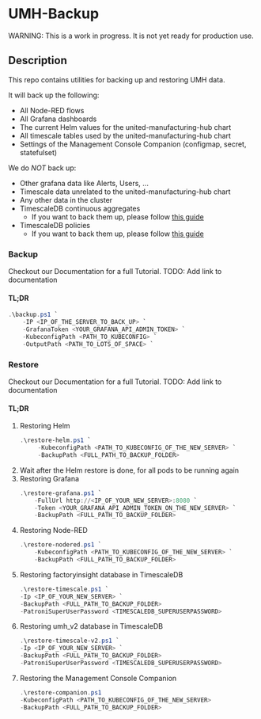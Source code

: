 # UMH-Backup

WARNING: This is a work in progress. It is not yet ready for production use.

## Description
This repo contains utilities for backing up and restoring UMH data.

It will back up the following:

 - All Node-RED flows
 - All Grafana dashboards
 - The current Helm values for the united-manufacturing-hub chart
 - All timescale tables used by the united-manufacturing-hub chart
 - Settings of the Management Console Companion (configmap, secret, statefulset)

We do *NOT* back up:

 - Other grafana data like Alerts, Users, ...
 - Timescale data unrelated to the united-manufacturing-hub chart
 - Any other data in the cluster
 - TimescaleDB continuous aggregates
   - If you want to back them up, please follow [this guide](https://docs.timescale.com/self-hosted/latest/migration/schema-then-data/#recreate-continuous-aggregates)
 - TimescaleDB policies
   - If you want to back them up, please follow [this guide](https://docs.timescale.com/self-hosted/latest/migration/schema-then-data/#recreate-policies)

### Backup

Checkout our Documentation for a full Tutorial.
TODO: Add link to documentation


#### TL;DR

```powershell
.\backup.ps1 `
	-IP <IP_OF_THE_SERVER_TO_BACK_UP> `
	-GrafanaToken <YOUR_GRAFANA_API_ADMIN_TOKEN> `
	-KubeconfigPath <PATH_TO_KUBECONFIG> `
	-OutputPath <PATH_TO_LOTS_OF_SPACE> `
```


### Restore

Checkout our Documentation for a full Tutorial.
TODO: Add link to documentation

#### TL;DR

1) Restoring Helm
   ```powershell
   .\restore-helm.ps1 `
	    -KubeconfigPath <PATH_TO_KUBECONFIG_OF_THE_NEW_SERVER> `
        -BackupPath <FULL_PATH_TO_BACKUP_FOLDER>
   ```
2) Wait after the Helm restore is done, for all pods to be running again
3) Restoring Grafana
    ```powershell
   .\restore-grafana.ps1 `
        -FullUrl http://<IP_OF_YOUR_NEW_SERVER>:8080 `
        -Token <YOUR_GRAFANA_API_ADMIN_TOKEN_ON_THE_NEW_SERVER> `
        -BackupPath <FULL_PATH_TO_BACKUP_FOLDER>
   ```
4) Restoring Node-RED
    ```powershell
    .\restore-nodered.ps1 `
	    -KubeconfigPath <PATH_TO_KUBECONFIG_OF_THE_NEW_SERVER> `
        -BackupPath <FULL_PATH_TO_BACKUP_FOLDER>
    ```
5) Restoring factoryinsight database in TimescaleDB
    ```powershell
    .\restore-timescale.ps1 `
	-Ip <IP_OF_YOUR_NEW_SERVER> `
    -BackupPath <FULL_PATH_TO_BACKUP_FOLDER>
	-PatroniSuperUserPassword <TIMESCALEDB_SUPERUSERPASSWORD>
    ```
6) Restoring umh_v2 database in TimescaleDB
    ```powershell
    .\restore-timescale-v2.ps1 `
	-Ip <IP_OF_YOUR_NEW_SERVER> `
    -BackupPath <FULL_PATH_TO_BACKUP_FOLDER>
	-PatroniSuperUserPassword <TIMESCALEDB_SUPERUSERPASSWORD>
    ```
7) Restoring the Management Console Companion
    ```powershell
    .\restore-companion.ps1
    -KubeconfigPath <PATH_TO_KUBECONFIG_OF_THE_NEW_SERVER>
    -BackupPath <FULL_PATH_TO_BACKUP_FOLDER>
    ```
